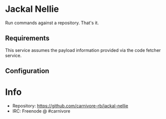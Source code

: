 # Jackal Nellie

Run commands against a repository. That's it.

## Requirements

This service assumes the payload information provided via the code
fetcher service.

## Configuration



# Info

* Repository: https://github.com/carnivore-rb/jackal-nellie
* IRC: Freenode @ #carnivore
